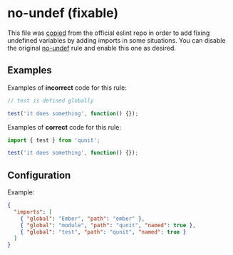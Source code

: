 # no-undef (fixable)

This file was [copied](https://github.com/eslint/eslint/blob/6e9ff08cf8ac9188331fcea7905ce162accefe81/lib/rules/no-undef.js) from the official eslint repo in order to add fixing undefined variables by adding imports in some situations. You can disable the original [no-undef](https://eslint.org/docs/rules/no-undef) rule and enable this one as desired.

## Examples

Examples of **incorrect** code for this rule:

```js
// test is defined globally

test('it does something', function() {});
```

Examples of **correct** code for this rule:

```js
import { test } from 'qunit';

test('it does something', function() {});
```

## Configuration

Example:

```json
{
  "imports": [
    { "global": "Ember", "path": "ember" },
    { "global": "module", "path": "qunit", "named": true },
    { "global": "test", "path": "qunit", "named": true }
  ]
}
```
